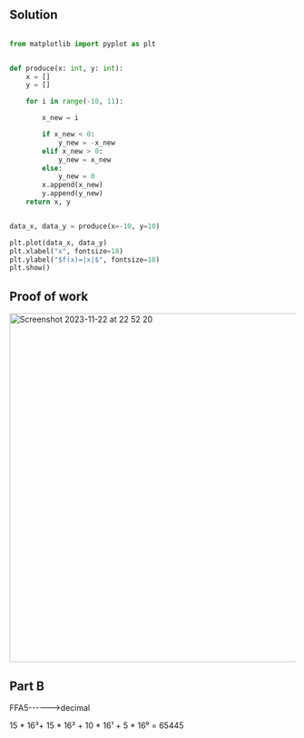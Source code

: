 ## Solution ##

```.py

from matplotlib import pyplot as plt


def produce(x: int, y: int):
    x = []
    y = []

    for i in range(-10, 11):

        x_new = i

        if x_new < 0:
            y_new = -x_new
        elif x_new > 0:
            y_new = x_new
        else:
            y_new = 0
        x.append(x_new)
        y.append(y_new)
    return x, y


data_x, data_y = produce(x=-10, y=10)

plt.plot(data_x, data_y)
plt.xlabel("x", fontsize=18)
plt.ylabel("$f(x)=|x|$", fontsize=18)
plt.show()


```

## Proof of work ##

<img width="614" alt="Screenshot 2023-11-22 at 22 52 20" src="https://github.com/yuxuantaoisak/unit_2/assets/144768397/813b0067-0470-4454-b04c-a3ddeabbb661">

## Part B ##


FFA5------>decimal


15 * 16³+ 15 * 16² + 10 * 16¹ + 5 * 16⁰ = 65445


